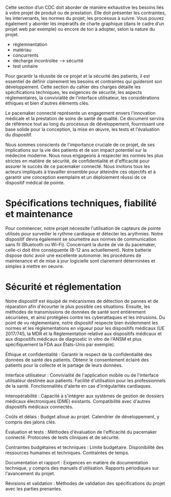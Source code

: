 Cette section d’un CDC doit aborder de manière exhaustive les besoins liés à votre projet de produit ou de prestation. 
Elle doit présenter les contraintes, les intervenants, les normes du projet, les processus à suivre. Vous pouvez également
y aborder les impératifs de charte graphique (dans le cadre d’un projet web par exemple) ou encore de ton à adopter, selon la 
nature du projet.


- réglemnentation
- matériau
- concurrents
- décharge incontrolée --> sécurité
- test unitaire 


Pour garantir la réussite de ce projet et la sécurité des patients, il est essentiel de définir clairement les besoins et contraintes qui guideront son développement. Cette section du cahier des charges détaille les spécifications techniques, les exigences de sécurité, les aspects réglementaires, la convivialité de l'interface utilisateur, les considérations éthiques et bien d'autres éléments clés.

Le pacemaker connecté représente un engagement envers l'innovation médicale et la prestation de soins de santé de qualité. Ce document servira de référence tout au long du processus de développement, fournissant une base solide pour la conception, la mise en œuvre, les tests et l'évaluation du dispositif.

Nous sommes conscients de l'importance cruciale de ce projet, de ses implications sur la vie des patients et de son impact potentiel sur la médecine moderne. Nous nous engageons à respecter les normes les plus strictes en matière de sécurité, de confidentialité et d'efficacité pour assurer le succès de ce pacemaker connecté. Nous invitons tous les acteurs impliqués à travailler ensemble pour atteindre ces objectifs et à garantir une conception exemplaire et un déploiement réussi de ce dispositif médical de pointe.


Spécifications techniques, fiabilité et maintenance
====================================================

Pour commencer, notre projet nécessite l'utilisation de capteurs de pointe utilisés pour surveiller le rythme cardiaque et détecter les arythmies. Notre dispositif devra également se soumettre aux normes de communication sans fil (Bluetooth ou Wi-Fi). Concernant la durée de vie du pacemaker, celle-ci doit être conséquente (8-12 ans actuellement). Notre batterie dispose donc avoir une excellente autonomie. les procédures de maintenance et de mise à jour logicielle sont clairement déterminées et simples à mettre en oeuvre. 



Sécurité et réglementation
===========================

Notre dispositif est équipé de mécanismes de détection de pannes et de réparation afin d'écourter le plus possible ces situations. Ensuite, les méthodes de transmissions de données de santé sont entièrement sécurisées, et ainsi protégées contre les cyberattaques et les intrusions.
Du point de vu réglementaire, notre dispositif respecte bien évidemment les normes et les réglementations en vigueur pour les dispositifs médicaux (UE 2017/745, la MDR et la Réglementation relative aux dispositifs médicaux et aux dispositifs médicaux de diagnostic in vitro de l'ANSM et plus spécifiquement la FDA aux États-Unis par exemple).


Éthique et confidentialité :
Garantir le respect de la confidentialité des données de santé des patients.
Obtenir le consentement éclairé des patients pour la collecte et le partage de leurs données.


Interface utilisateur :
Convivialité de l'application mobile ou de l'interface utilisateur destinée aux patients.
Facilité d'utilisation pour les professionnels de la santé.
Fonctionnalités d'alerte en cas d'irrégularités cardiaques.

Interopérabilité :
Capacité à s'intégrer aux systèmes de gestion de dossiers médicaux électroniques (DME) existants.
Compatibilité avec d'autres dispositifs médicaux connectés.




Coûts et délais :
Budget alloué au projet.
Calendrier de développement, y compris des jalons clés.

Évaluation et tests :
Méthodes d'évaluation de l'efficacité du pacemaker connecté.
Protocoles de tests cliniques et de sécurité.

Contraintes budgétaires et techniques :
Limite budgétaire.
Disponibilité des ressources humaines et techniques.
Contraintes de temps.

Documentation et rapport :
Exigences en matière de documentation technique, y compris des manuels d'utilisation.
Rapports périodiques sur l'avancement du projet.

Révisions et validation :
Méthodes de validation des spécifications du projet avec les parties prenantes.


